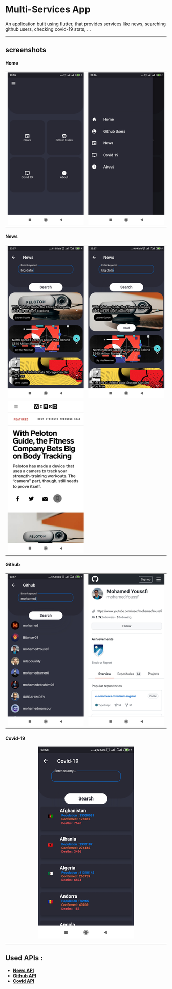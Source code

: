 # Multi-Services App
An application built using flutter, that provides services like news, searching github users, checking covid-19 stats, ...


***

## screenshots

#### Home 

| | |
|:-------------------------:|:-------------------------:|
<img src="images\home1.jpg" alt="home"/> | <img src="images\home2.jpg" alt="home"/>

#### News 

| | |
|:-------------------------:|:-------------------------:|
<img src="images\news1.jpg" alt="news"/> | <img src="images\news2.jpg" alt="news"/>
<img src="images\news3.jpg" alt="news"/> | 

#### Github 

| | |
|:-------------------------:|:-------------------------:|
<img src="images\github.jpg" alt="github"/> | <img src="images\github2.jpg" alt="github"/>

####  Covid-19

<p align="center">
<img src="images\covid19.jpg" alt="github" width="300"/> 
</p>

***

## Used APIs :

  - **[News API](https://github.com/News-API-gh)**
  - **[Github API](https://api.github.com/search/users)**
  - **[Covid API](https://github.com/M-Media-Group/Covid-19-API)**
